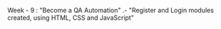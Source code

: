 Week - 9 : "Become a QA Automation" .-
"Register and Login modules created, using HTML, CSS and JavaScript"
